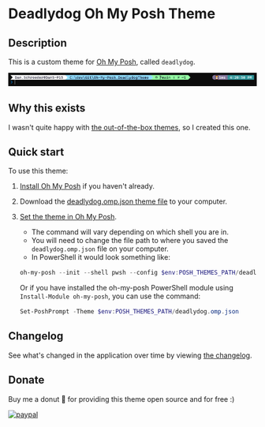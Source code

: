 # Deadlydog Oh My Posh Theme

## Description

This is a custom theme for [Oh My Posh](https://ohmyposh.dev), called `deadlydog`.

![deadlydog oh-my-posh screenshot](docs/Images/DeadlydogThemeScreenshot.png)

## Why this exists

I wasn't quite happy with [the out-of-the-box themes](https://ohmyposh.dev/docs/themes), so I created this one.

## Quick start

To use this theme:

1. [Install Oh My Posh](https://ohmyposh.dev/docs/windows) if you haven't already.
1. Download the [deadlydog.omp.json theme file](src/deadlydog.omp.json) to your computer.
1. [Set the theme in Oh My Posh](https://ohmyposh.dev/docs/windows#replace-your-existing-prompt).

   - The command will vary depending on which shell you are in.
   - You will need to change the file path to where you saved the `deadlydog.omp.json` file on your computer.
   - In PowerShell it would look something like:

   ```powershell
   oh-my-posh --init --shell pwsh --config $env:POSH_THEMES_PATH/deadlydog.omp.json | Invoke-Expression
   ```

   Or if you have installed the oh-my-posh PowerShell module using `Install-Module oh-my-posh`, you can use the command:

   ```powershell
   Set-PoshPrompt -Theme $env:POSH_THEMES_PATH/deadlydog.omp.json
   ```

## Changelog

See what's changed in the application over time by viewing [the changelog](Changelog.md).

## Donate

Buy me a donut 🍩 for providing this theme open source and for free :)

[![paypal](https://www.paypalobjects.com/en_US/i/btn/btn_donateCC_LG.gif)](https://www.paypal.me/deadlydogDan/5USD)
